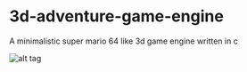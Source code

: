 # 3d-adventure-game-engine
A minimalistic super mario 64 like 3d game engine written in c

![alt tag](https://github.com/lowlevel86/3d-adventure-game-engine/blob/master/CAGE.png)

